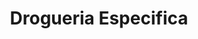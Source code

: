 ---
title: "Drogueria Especifica"
url: /comuna-11-laureles-estadio/drogueria-especifica/
shop: Drogerie
---
